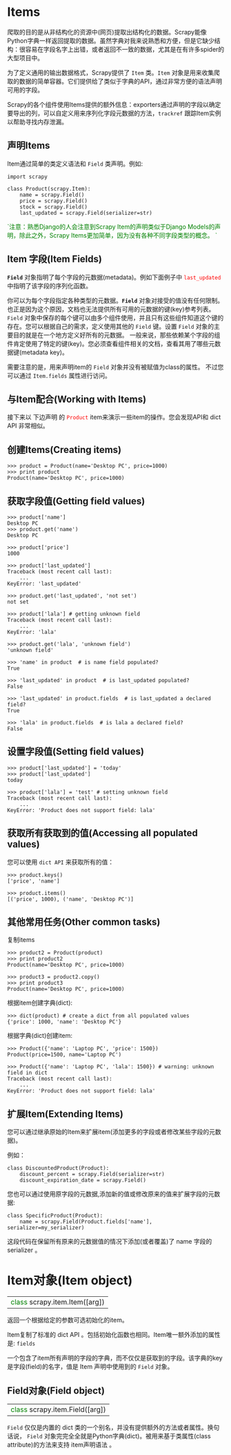 # Items #

爬取的目的是从非结构化的资源中(网页)提取出结构化的数据。Scrapy能像Python字典一样返回提取的数据。虽然字典对我来说熟悉和方便，但是它缺少结构：很容易在字段名字上出错，或者返回不一致的数据，尤其是在有许多spider的大型项目中。

为了定义通用的输出数据格式，Scrapy提供了 `Item` 类。`Item` 对象是用来收集爬取的数据的简单容器。它们提供给了类似于字典的API，通过非常方便的语法声明可用的字段。

Scrapy的各个组件使用Items提供的额外信息：exporters通过声明的字段以确定要导出的列，可以自定义用来序列化字段元数据的方法，`trackref` 跟踪Item实例以帮助寻找内存泄漏。

## 声明Items ##

Item通过简单的类定义语法和 `Field` 类声明。例如:

	import scrapy
	
	class Product(scrapy.Item):
	    name = scrapy.Field()
	    price = scrapy.Field()
	    stock = scrapy.Field()
	    last_updated = scrapy.Field(serializer=str)

<font color=green>
`注意：熟悉Django的人会注意到Scrapy Item的声明类似于Django Models的声明，除此之外，Scrapy Items更加简单，因为没有各种不同字段类型的概念。
`</font>

## Item 字段(Item Fields) ##

**`Field`** 对象指明了每个字段的元数据(metadata)。例如下面例子中 <font color=red>`last_updated`</font> 中指明了该字段的序列化函数。

你可以为每个字段指定各种类型的元数据。**`Field`** 对象对接受的值没有任何限制。也正是因为这个原因，文档也无法提供所有可用的元数据的键(key)参考列表。 `Field` 对象中保存的每个键可以由多个组件使用，并且只有这些组件知道这个键的存在。您可以根据自己的需求，定义使用其他的 `Field` 键。设置 `Field` 对象的主要目的就是在一个地方定义好所有的元数据。 一般来说，那些依赖某个字段的组件肯定使用了特定的键(key)。您必须查看组件相关的文档，查看其用了哪些元数据键(metadata key)。

需要注意的是，用来声明item的 `Field` 对象并没有被赋值为class的属性。 不过您可以通过 `Item.fields` 属性进行访问。

## 与Item配合(Working with Items) ##

接下来以 下边声明 的 <font color=red>`Product`</font> item来演示一些item的操作。您会发现API和 dict API 非常相似。

## 创建Items(Creating items) ##

	>>> product = Product(name='Desktop PC', price=1000)
	>>> print product
	Product(name='Desktop PC', price=1000)

## 获取字段值(Getting field values) ##

	>>> product['name']
	Desktop PC
	>>> product.get('name')
	Desktop PC
	
	>>> product['price']
	1000
	
	>>> product['last_updated']
	Traceback (most recent call last):
	    ...
	KeyError: 'last_updated'
	
	>>> product.get('last_updated', 'not set')
	not set
	
	>>> product['lala'] # getting unknown field
	Traceback (most recent call last):
	    ...
	KeyError: 'lala'
	
	>>> product.get('lala', 'unknown field')
	'unknown field'
	
	>>> 'name' in product  # is name field populated?
	True
	
	>>> 'last_updated' in product  # is last_updated populated?
	False
	
	>>> 'last_updated' in product.fields  # is last_updated a declared field?
	True
	
	>>> 'lala' in product.fields  # is lala a declared field?
	False

## 设置字段值(Setting field values) ##

	>>> product['last_updated'] = 'today'
	>>> product['last_updated']
	today
	
	>>> product['lala'] = 'test' # setting unknown field
	Traceback (most recent call last):
	    ...
	KeyError: 'Product does not support field: lala'

## 获取所有获取到的值(Accessing all populated values) ##

您可以使用 `dict API` 来获取所有的值：

	>>> product.keys()
	['price', 'name']
	
	>>> product.items()
	[('price', 1000), ('name', 'Desktop PC')]

## 其他常用任务(Other common tasks) ##

复制items
	
	>>> product2 = Product(product)
	>>> print product2
	Product(name='Desktop PC', price=1000)
	
	>>> product3 = product2.copy()
	>>> print product3
	Product(name='Desktop PC', price=1000)

根据item创建字典(dict):

	>>> dict(product) # create a dict from all populated values
	{'price': 1000, 'name': 'Desktop PC'}

根据字典(dict)创建item:
	
	>>> Product({'name': 'Laptop PC', 'price': 1500})
	Product(price=1500, name='Laptop PC')
	
	>>> Product({'name': 'Laptop PC', 'lala': 1500}) # warning: unknown field in dict
	Traceback (most recent call last):
	    ...
	KeyError: 'Product does not support field: lala'

## 扩展Item(Extending Items) ##

您可以通过继承原始的Item来扩展item(添加更多的字段或者修改某些字段的元数据)。

例如：

	class DiscountedProduct(Product):
	    discount_percent = scrapy.Field(serializer=str)
	    discount_expiration_date = scrapy.Field()

您也可以通过使用原字段的元数据,添加新的值或修改原来的值来扩展字段的元数据:
	
	class SpecificProduct(Product):
	    name = scrapy.Field(Product.fields['name'], serializer=my_serializer)

这段代码在保留所有原来的元数据值的情况下添加(或者覆盖)了 name 字段的 serializer 。
 
# Item对象(Item object) #

<table>
<tr>
<td>
<font color=green>class</font> scrapy.item.Item([arg])
</td>
</tr>
</table>

返回一个根据给定的参数可选初始化的item。

Item复制了标准的 dict API 。包括初始化函数也相同。Item唯一额外添加的属性是:
`fields`

一个包含了item所有声明的字段的字典，而不仅仅是获取到的字段。该字典的key是字段(field)的名字，值是 Item 声明中使用到的 `Field` 对象。

## Field对象(Field object) ##

<table>
<tr>
<td>
<font color=green>class</font> scrapy.item.Field([arg])
</td>
</tr>
</table>

`Field` 仅仅是内置的 dict 类的一个别名，并没有提供额外的方法或者属性。换句话说， `Field` 对象完完全全就是Python字典(dict)。被用来基于类属性(class attribute)的方法来支持 item声明语法 。